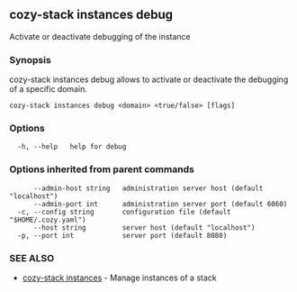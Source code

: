 ## cozy-stack instances debug

Activate or deactivate debugging of the instance

### Synopsis


cozy-stack instances debug allows to activate or deactivate the debugging of a
specific domain.


```
cozy-stack instances debug <domain> <true/false> [flags]
```

### Options

```
  -h, --help   help for debug
```

### Options inherited from parent commands

```
      --admin-host string   administration server host (default "localhost")
      --admin-port int      administration server port (default 6060)
  -c, --config string       configuration file (default "$HOME/.cozy.yaml")
      --host string         server host (default "localhost")
  -p, --port int            server port (default 8080)
```

### SEE ALSO

* [cozy-stack instances](cozy-stack_instances.md)	 - Manage instances of a stack

